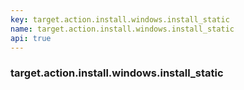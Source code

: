 ```yaml
---
key: target.action.install.windows.install_static
name: target.action.install.windows.install_static
api: true
---
```


### target.action.install.windows.install_static
